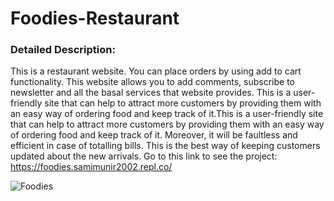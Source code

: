 # Foodies-Restaurant

### Detailed Description:

This is a restaurant website. You can place orders by using add to cart functionality. This website allows you to add comments, subscribe to newsletter and all the basal services that website provides. This is a user-friendly site that can help to attract more customers by providing them with an easy way of ordering food and keep track of it.This is a user-friendly site that can help to attract more customers by providing them with an easy way of ordering food and keep track of it. Moreover, it will be faultless and efficient in case of totalling bills. This is the best way of keeping customers updated about the new arrivals.
Go to this link to see the project: https://foodies.samimunir2002.repl.co/

![Foodies](https://images.samimunir2002.repl.co/Foodies.png)
